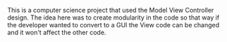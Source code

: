 This is a computer science project that used the Model View Controller design.  The idea here was to create modularity in the code so that way if the developer wanted to convert to a GUI the View code can be changed and it won't affect the other code.
